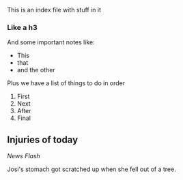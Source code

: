 This is an index file with stuff in it

### Like a h3

And some important notes like:

* This
* that
* and the other

Plus we have a list of things to do in order

1. First
1. Next
1. After
1. Final

## Injuries of today

*News Flash* 

Josi's stomach got scratched up when she fell out of a tree.

